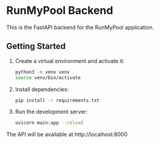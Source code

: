 # RunMyPool Backend

This is the FastAPI backend for the RunMyPool application.

## Getting Started

1. Create a virtual environment and activate it:
   ```bash
   python3 -m venv venv
   source venv/bin/activate
   ```
2. Install dependencies:
   ```bash
   pip install -r requirements.txt
   ```
3. Run the development server:
   ```bash
   uvicorn main:app --reload
   ```

The API will be available at http://localhost:8000
